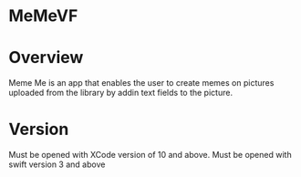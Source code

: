 # MeMeVF
# Overview
Meme Me is an app that enables the user to create memes on pictures uploaded from the library by addin text fields to the picture.
# Version
Must be opened with XCode version of 10 and above.
Must be opened with swift version 3 and above
